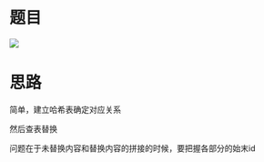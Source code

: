 # 题目
![](pics/230112-1807/img-2023-01-12-15-10-19.png)

# 思路
简单，建立哈希表确定对应关系

然后查表替换

问题在于未替换内容和替换内容的拼接的时候，要把握各部分的始末id